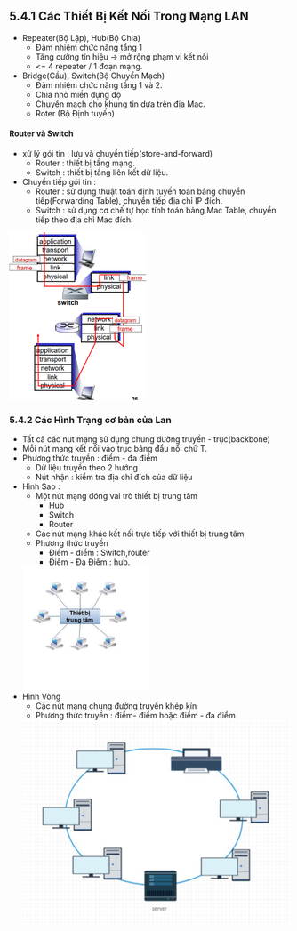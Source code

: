 ## 5.4.1 Các Thiết Bị Kết Nối Trong Mạng LAN
- Repeater(Bộ Lặp), Hub(Bộ Chia)
    + Đảm nhiệm chức năng tầng 1
    + Tăng cường tín hiệu -> mở rộng phạm vi kết nối
    + <= 4 repeater / 1 đoạn mạng.
- Bridge(Cầu), Switch(Bộ Chuyển Mạch)
    + Đảm nhiệm chức năng tầng 1 và 2.
    + Chia nhỏ miền đụng độ
    + Chuyển mạch cho khung tin dựa trên địa Mac.
    + Roter (Bộ Định tuyến)

#### Router và Switch
- xử lý gói tin : lưu và chuyển tiếp(store-and-forward)
    + Router : thiết bị tầng mạng.
    + Switch : thiết bị tầng liên kết dữ liệu.
- Chuyển tiếp gói tin :
    + Router : sử dụng thuật toán định tuyến toán bảng chuyển tiếp(Forwarding Table), chuyển tiếp địa chỉ IP đích.
    + Switch : sử dụng cơ chế tự học tính toán bảng Mac Table, chuyển tiếp theo địa chỉ Mac đích.
<img src = "../../jmg/r.PNG">

### 5.4.2 Các Hình Trạng cơ bản của Lan
- Tất cả các nut mạng sử dụng chung đường truyền - trục(backbone)
- Mỗi nút mạng kết nối vào trục bằng đầu nối chữ T.
- Phương thức truyền : điểm - đa điểm
    + Dữ liệu truyền theo 2 hướng
    + Nút nhận : kiểm tra địa chỉ đích của dữ liệu
- Hình Sao :
    + Một nút mạng đóng vai trò thiết bị trung tâm
        - Hub
        - Switch
        - Router
    + Các nút mạng khác kết nối trực tiếp với thiết bị trung tâm
    + Phương thức truyền
        - Điểm - điểm : Switch,router
        - Điểm - Đa Điểm : hub.
    <img src = "../../jmg/hinhsao.PNG">
- Hình Vòng 
    + Các nút mạng chung đường truyền khép kín
    + Phương thức truyền : điểm- điểm hoặc điểm - đa điểm
    <img src = "../../jmg/hinhvong1.PNG">

